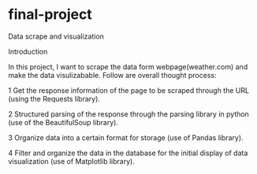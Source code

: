 # final-project
Data scrape and visualization

Introduction

In this project, I want to scrape the data form webpage(weather.com) and make the data visulizabable.
Follow are overall thought process:

1 Get the response information of the page to be scraped through the URL (using the Requests library).

2 Structured parsing of the response through the parsing library in python (use of the BeautifulSoup library).

3 Organize data into a certain format for storage (use of Pandas library).

4 Filter and organize the data in the database for the initial display of data visualization (use of Matplotlib library).




